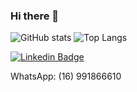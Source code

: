 ### Hi there 👋

![GitHub stats](https://github-readme-stats.vercel.app/api?username=matharaujo&theme=prussian&show_icons=true)
![Top Langs](https://github-readme-stats.vercel.app/api/top-langs/?username=matharaujo&theme=prussian&show_icons=true)

[![Linkedin Badge](https://img.shields.io/badge/-LinkedIn-blue?style=flat-square&logo=Linkedin&logoColor=white&link=https://www.linkedin.com/in/maath-araujo)](https://www.linkedin.com/in/maath-araujo)

WhatsApp: (16) 991866610

